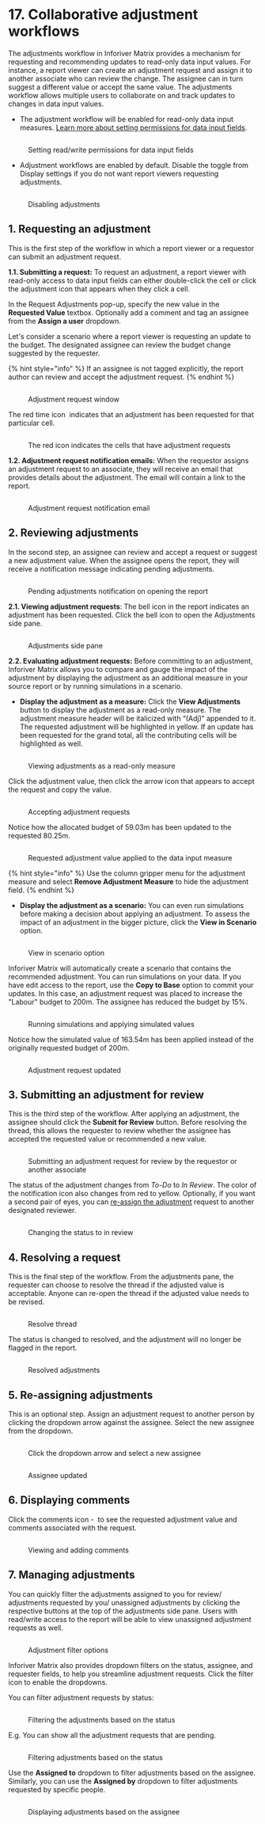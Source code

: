 # 17. Collaborative adjustment workflows

The adjustments workflow in Inforiver Matrix provides a mechanism for requesting and recommending updates to read-only data input values. For instance, a report viewer can create an adjustment request and assign it to another associate who can review the change. The assignee can in turn suggest a different value or accept the same value. The adjustments workflow allows multiple users to collaborate on and track updates to changes in data input values.&#x20;

* The adjustment workflow will be enabled for read-only data input measures. [Learn more about setting permissions for data input fields](4.-adding-business-logic-and-formulae/manage-inserted-rows-and-columns-1.md#id-2.1.-data-input-access).

<figure><img src="../.gitbook/assets/image (1383).png" alt=""><figcaption><p>Setting read/write permissions for data input fields</p></figcaption></figure>

* Adjustment workflows are enabled by default. Disable the toggle from Display settings if you do not want report viewers requesting adjustments.

<figure><img src="../.gitbook/assets/image (1384).png" alt=""><figcaption><p>Disabling adjustments</p></figcaption></figure>

## 1. Requesting an adjustment

This is the first step of the workflow in which a report viewer or a requestor can submit an adjustment request.&#x20;

**1.1. Submitting a request:** To request an adjustment, a report viewer with read-only access to data input fields can either double-click the cell or click the adjustment icon that appears when they click a cell.&#x20;

In the Request Adjustments pop-up, specify the new value in the **Requested Value** textbox. Optionally add a comment and tag an assignee from the **Assign a user** dropdown.&#x20;

Let's consider a scenario where a report viewer is requesting an update to the budget. The designated assignee can review the budget change suggested by the requester.

{% hint style="info" %}
If an assignee is not tagged explicitly, the report author can review and accept the adjustment request.
{% endhint %}

<figure><img src="../.gitbook/assets/image (1385).png" alt=""><figcaption><p>Adjustment request window</p></figcaption></figure>

The red time icon <img src="../.gitbook/assets/image (11) (1) (1) (1).png" alt="" data-size="line"> indicates that an adjustment has been requested for that particular cell.

<figure><img src="../.gitbook/assets/image (4) (15).png" alt=""><figcaption><p>The red icon indicates the cells that have adjustment requests</p></figcaption></figure>

**1.2. Adjustment request notification emails:** When the requestor assigns an adjustment request to an associate, they will receive an email that provides details about the adjustment. The email will contain a link to the report.



<figure><img src="../.gitbook/assets/image (1386).png" alt=""><figcaption><p>Adjustment request notification email</p></figcaption></figure>

## 2. Reviewing adjustments

In the second step, an assignee can review and accept a request or suggest a new adjustment value. When the assignee opens the report, they will receive a notification message indicating pending adjustments.&#x20;

<figure><img src="../.gitbook/assets/image (4) (1) (1) (1).png" alt=""><figcaption><p>Pending adjustments notification on opening the report</p></figcaption></figure>

**2.1. Viewing adjustment requests**: The bell icon in the report indicates an adjustment has been requested. Click the bell icon to open the Adjustments side pane.&#x20;

<figure><img src="../.gitbook/assets/image (1) (1) (1) (1) (1) (1) (1) (1).png" alt=""><figcaption><p>Adjustments side pane</p></figcaption></figure>

**2.2. Evaluating adjustment requests:** Before committing to an adjustment, Inforiver Matrix allows you to compare and gauge the impact of the adjustment by displaying the adjustment as an additional measure in your source report or by running simulations in a scenario.

* **Display the adjustment as a measure:** Click the **View Adjustments** button to display the adjustment as a read-only measure. The adjustment measure header will be italicized with “(Adj)” appended to it. The requested adjustment will be highlighted in yellow. If an update has been requested for the grand total, all the contributing cells will be highlighted as well.

<figure><img src="../.gitbook/assets/image (1387).png" alt=""><figcaption><p>Viewing adjustments as a read-only measure</p></figcaption></figure>

Click the adjustment value, then click the arrow icon that appears to accept the request and copy the value.

<figure><img src="../.gitbook/assets/image (1388).png" alt=""><figcaption><p>Accepting adjustment requests</p></figcaption></figure>

Notice how the allocated budget of 59.03m has been updated to the requested 80.25m.

<figure><img src="../.gitbook/assets/image (1389).png" alt=""><figcaption><p>Requested adjustment value applied to the data input measure</p></figcaption></figure>

{% hint style="info" %}
Use the column gripper menu for the adjustment measure and select **Remove Adjustment Measure** to hide the adjustment field.
{% endhint %}

* **Display the adjustment as a scenario:** You can even run simulations before making a decision about applying an adjustment. To assess the impact of an adjustment in the bigger picture, click the **View in Scenario** option.&#x20;

<figure><img src="../.gitbook/assets/image (1) (1) (1) (1) (1) (1) (1).png" alt=""><figcaption><p>View in scenario option</p></figcaption></figure>

Inforiver Matrix will automatically create a scenario that contains the recommended adjustment. You can run simulations on your data. If you have edit access to the report, use the **Copy to Base** option to commit your updates. In this case, an adjustment request was placed to increase the "Labour" budget to 200m. The assignee has reduced the budget by 15%.

<figure><img src="../.gitbook/assets/image (2) (1) (1) (1) (1) (1).png" alt=""><figcaption><p>Running simulations and applying simulated values </p></figcaption></figure>

Notice how the simulated value of 163.54m has been applied instead of the originally requested budget of 200m.

<figure><img src="../.gitbook/assets/image (3) (1) (1) (1).png" alt=""><figcaption><p>Adjustment request updated</p></figcaption></figure>

## **3. Submitting an adjustment for review**

This is the third step of the workflow. After applying an adjustment, the assignee should click the **Submit for Review** button. Before resolving the thread, this allows the requester to review whether the assignee has accepted the requested value or recommended a new value.

<figure><img src="../.gitbook/assets/image (1390).png" alt=""><figcaption><p>Submitting an adjustment request for review by the requestor or another associate</p></figcaption></figure>

The status of the adjustment changes from _To-Do_ to _In Review_. The color of the notification icon also changes from red to yellow. Optionally, if you want a second pair of eyes, you can [re-assign the adjustment](17.-collaborative-adjustment-workflows.md#id-5.-re-assigning-adjustments) request to another designated reviewer.&#x20;

<figure><img src="../.gitbook/assets/image (1391).png" alt=""><figcaption><p>Changing the status to in review</p></figcaption></figure>

## **4. Resolving a request**

This is the final step of the workflow. From the adjustments pane, the requester can choose to resolve the thread if the adjusted value is acceptable.  Anyone can re-open the thread if the adjusted value needs to be revised.

<figure><img src="../.gitbook/assets/image (1) (1) (1).png" alt=""><figcaption><p>Resolve thread</p></figcaption></figure>

The status is changed to resolved, and the adjustment will no longer be flagged in the report.

<figure><img src="../.gitbook/assets/image (1) (1) (1) (1).png" alt=""><figcaption><p>Resolved adjustments</p></figcaption></figure>

## **5. Re-assigning adjustments**

This is an optional step. Assign an adjustment request to another person by clicking the dropdown arrow against the assignee. Select the new assignee from the dropdown.

<div><figure><img src="../.gitbook/assets/image (2) (1) (1) (1) (1) (1) (1).png" alt=""><figcaption><p>Click the dropdown arrow and select a new assignee</p></figcaption></figure> <figure><img src="../.gitbook/assets/2025-04-17_14h51_10.png" alt=""><figcaption><p>Assignee updated</p></figcaption></figure></div>

## **6. Displaying comments**

Click the comments icon - <img src="../.gitbook/assets/image (3) (1) (1) (1) (1) (1) (1) (1) (1) (1) (1) (1) (1) (1) (1) (1) (1) (1) (1) (1) (1) (1) (1) (1) (1) (1) (1) (1) (1) (1) (1) (1) (1).png" alt="" data-size="line"> to see the requested adjustment value and comments associated with the request.

<figure><img src="../.gitbook/assets/image (3) (1) (1) (1) (1).png" alt=""><figcaption><p>Viewing and adding comments</p></figcaption></figure>

## 7. Managing adjustments

You can quickly filter the adjustments assigned to you for review/ adjustments requested by you/ unassigned adjustments by clicking the respective buttons at the top of the adjustments side pane. Users with read/write access to the report will be able to view unassigned adjustment requests as well.

<figure><img src="../.gitbook/assets/image (2) (1) (1) (1).png" alt=""><figcaption><p>Adjustment filter options</p></figcaption></figure>

Inforiver Matrix also provides dropdown filters on the status, assignee, and requester fields, to help you streamline adjustment requests. Click the filter icon <img src="../.gitbook/assets/image (1134) (1).png" alt="" data-size="line">to enable the dropdowns.

You can filter adjustment requests by status:

<figure><img src="../.gitbook/assets/image (1) (1) (1) (1) (1) (1).png" alt=""><figcaption><p>Filtering the adjustments based on the status</p></figcaption></figure>

E.g. You can show all the adjustment requests that are pending.

<figure><img src="../.gitbook/assets/image (2) (1) (1) (1) (1).png" alt=""><figcaption><p>Filtering adjustments based on the status</p></figcaption></figure>

Use the **Assigned to** dropdown to filter adjustments based on the assignee. Similarly, you can use the **Assigned by** dropdown to filter adjustments requested by specific people.

<figure><img src="../.gitbook/assets/image (3) (1) (1).png" alt=""><figcaption><p>Displaying adjustments based on the assignee</p></figcaption></figure>
